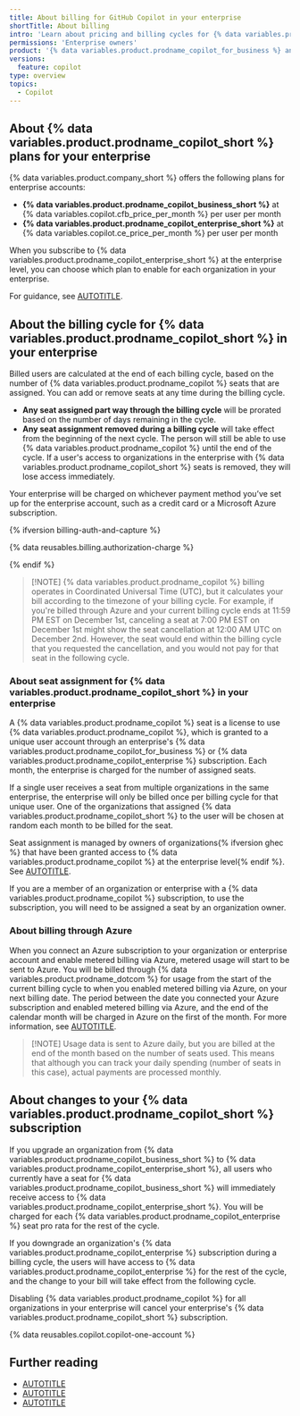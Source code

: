 ```yaml
---
title: About billing for GitHub Copilot in your enterprise
shortTitle: About billing
intro: 'Learn about pricing and billing cycles for {% data variables.product.prodname_copilot_short %} in your enterprise.'
permissions: 'Enterprise owners'
product: '{% data variables.product.prodname_copilot_for_business %} and {% data variables.product.prodname_copilot_enterprise %}'
versions:
  feature: copilot
type: overview
topics:
  - Copilot
---
```


## About {% data variables.product.prodname_copilot_short %} plans for your enterprise

{% data variables.product.company_short %} offers the following plans for enterprise accounts:
* **{% data variables.product.prodname_copilot_business_short %}** at {% data variables.copilot.cfb_price_per_month %} per user per month
* **{% data variables.product.prodname_copilot_enterprise_short %}** at {% data variables.copilot.ce_price_per_month %} per user per month

When you subscribe to {% data variables.product.prodname_copilot_enterprise_short %} at the enterprise level, you can choose which plan to enable for each organization in your enterprise.

For guidance, see [AUTOTITLE](/copilot/rolling-out-github-copilot-at-scale/choosing-your-enterprises-plan-for-github-copilot).

## About the billing cycle for {% data variables.product.prodname_copilot_short %} in your enterprise

Billed users are calculated at the end of each billing cycle, based on the number of {% data variables.product.prodname_copilot %} seats that are assigned. You can add or remove seats at any time during the billing cycle.

* **Any seat assigned part way through the billing cycle** will be prorated based on the number of days remaining in the cycle.
* **Any seat assignment removed during a billing cycle** will take effect from the beginning of the next cycle. The person will still be able to use {% data variables.product.prodname_copilot %} until the end of the cycle. If a user's access to organizations in the enterprise with {% data variables.product.prodname_copilot_short %} seats is removed, they will lose access immediately.

Your enterprise will be charged on whichever payment method you’ve set up for the enterprise account, such as a credit card or a Microsoft Azure subscription.

{% ifversion billing-auth-and-capture %}

{% data reusables.billing.authorization-charge %}

{% endif %}

> [!NOTE] {% data variables.product.prodname_copilot %} billing operates in Coordinated Universal Time (UTC), but it calculates your bill according to the timezone of your billing cycle. For example, if you're billed through Azure and your current billing cycle ends at 11:59 PM EST on December 1st, canceling a seat at 7:00 PM EST on December 1st might show the seat cancellation at 12:00 AM UTC on December 2nd. However, the seat would end within the billing cycle that you requested the cancellation, and you would not pay for that seat in the following cycle.

### About seat assignment for {% data variables.product.prodname_copilot_short %} in your enterprise

A {% data variables.product.prodname_copilot %} seat is a license to use {% data variables.product.prodname_copilot %}, which is granted to a unique user account through an enterprise's {% data variables.product.prodname_copilot_for_business %} or {% data variables.product.prodname_copilot_enterprise %} subscription. Each month, the enterprise is charged for the number of assigned seats.

If a single user receives a seat from multiple organizations in the same enterprise, the enterprise will only be billed once per billing cycle for that unique user. One of the organizations that assigned {% data variables.product.prodname_copilot_short %} to the user will be chosen at random each month to be billed for the seat.

Seat assignment is managed by owners of organizations{% ifversion ghec %} that have been granted access to {% data variables.product.prodname_copilot %} at the enterprise level{% endif %}. See [AUTOTITLE](/copilot/managing-copilot/managing-github-copilot-in-your-organization/managing-access-to-github-copilot-in-your-organization/granting-access-to-copilot-for-members-of-your-organization).

If you are a member of an organization or enterprise with a {% data variables.product.prodname_copilot %} subscription, to use the subscription, you will need to be assigned a seat by an organization owner.

### About billing through Azure

When you connect an Azure subscription to your organization or enterprise account and enable metered billing via Azure, metered usage will start to be sent to Azure. You will be billed through {% data variables.product.prodname_dotcom %} for usage from the start of the current billing cycle to when you enabled metered billing via Azure, on your next billing date. The period between the date you connected your Azure subscription and enabled metered billing via Azure, and the end of the calendar month will be charged in Azure on the first of the month. For more information, see [AUTOTITLE](/billing/managing-the-plan-for-your-github-account/connecting-an-azure-subscription).

> [!NOTE] Usage data is sent to Azure daily, but you are billed at the end of the month based on the number of seats used. This means that although you can track your daily spending (number of seats in this case), actual payments are processed monthly.

## About changes to your {% data variables.product.prodname_copilot_short %} subscription

If you upgrade an organization from {% data variables.product.prodname_copilot_business_short %} to {% data variables.product.prodname_copilot_enterprise_short %}, all users who currently have a seat for {% data variables.product.prodname_copilot_business_short %} will immediately receive access to {% data variables.product.prodname_copilot_enterprise_short %}. You will be charged for each {% data variables.product.prodname_copilot_enterprise %} seat pro rata for the rest of the cycle.

If you downgrade an organization's {% data variables.product.prodname_copilot_enterprise %} subscription during a billing cycle, the users will have access to {% data variables.product.prodname_copilot_enterprise %} for the rest of the cycle, and the change to your bill will take effect from the following cycle.

Disabling {% data variables.product.prodname_copilot %} for all organizations in your enterprise will cancel your enterprise's {% data variables.product.prodname_copilot_short %} subscription.

{% data reusables.copilot.copilot-one-account %}

## Further reading

* [AUTOTITLE](/billing/managing-your-github-billing-settings/about-billing-for-your-enterprise)
* [AUTOTITLE](/copilot/managing-copilot/managing-copilot-for-your-enterprise/managing-the-copilot-subscription-for-your-enterprise)
* [AUTOTITLE](/billing/managing-your-github-billing-settings/adding-information-to-your-receipts)
